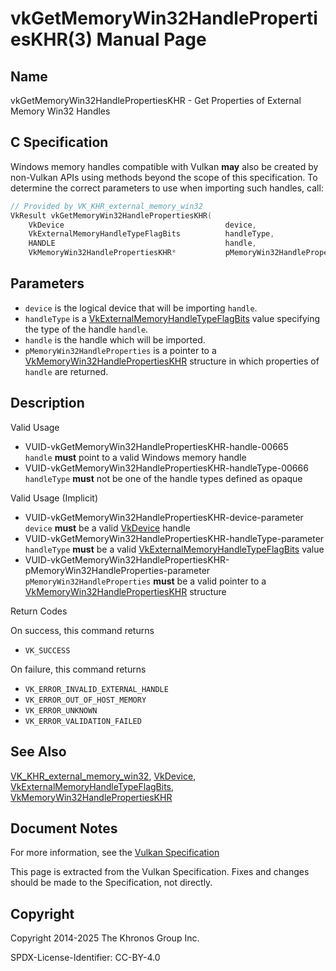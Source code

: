 # vkGetMemoryWin32HandlePropertiesKHR(3) Manual Page

## Name

vkGetMemoryWin32HandlePropertiesKHR - Get Properties of External Memory Win32 Handles



## [](#_c_specification)C Specification

Windows memory handles compatible with Vulkan **may** also be created by non-Vulkan APIs using methods beyond the scope of this specification. To determine the correct parameters to use when importing such handles, call:

```c++
// Provided by VK_KHR_external_memory_win32
VkResult vkGetMemoryWin32HandlePropertiesKHR(
    VkDevice                                    device,
    VkExternalMemoryHandleTypeFlagBits          handleType,
    HANDLE                                      handle,
    VkMemoryWin32HandlePropertiesKHR*           pMemoryWin32HandleProperties);
```

## [](#_parameters)Parameters

- `device` is the logical device that will be importing `handle`.
- `handleType` is a [VkExternalMemoryHandleTypeFlagBits](https://registry.khronos.org/vulkan/specs/latest/man/html/VkExternalMemoryHandleTypeFlagBits.html) value specifying the type of the handle `handle`.
- `handle` is the handle which will be imported.
- `pMemoryWin32HandleProperties` is a pointer to a [VkMemoryWin32HandlePropertiesKHR](https://registry.khronos.org/vulkan/specs/latest/man/html/VkMemoryWin32HandlePropertiesKHR.html) structure in which properties of `handle` are returned.

## [](#_description)Description

Valid Usage

- [](#VUID-vkGetMemoryWin32HandlePropertiesKHR-handle-00665)VUID-vkGetMemoryWin32HandlePropertiesKHR-handle-00665  
  `handle` **must** point to a valid Windows memory handle
- [](#VUID-vkGetMemoryWin32HandlePropertiesKHR-handleType-00666)VUID-vkGetMemoryWin32HandlePropertiesKHR-handleType-00666  
  `handleType` **must** not be one of the handle types defined as opaque

Valid Usage (Implicit)

- [](#VUID-vkGetMemoryWin32HandlePropertiesKHR-device-parameter)VUID-vkGetMemoryWin32HandlePropertiesKHR-device-parameter  
  `device` **must** be a valid [VkDevice](https://registry.khronos.org/vulkan/specs/latest/man/html/VkDevice.html) handle
- [](#VUID-vkGetMemoryWin32HandlePropertiesKHR-handleType-parameter)VUID-vkGetMemoryWin32HandlePropertiesKHR-handleType-parameter  
  `handleType` **must** be a valid [VkExternalMemoryHandleTypeFlagBits](https://registry.khronos.org/vulkan/specs/latest/man/html/VkExternalMemoryHandleTypeFlagBits.html) value
- [](#VUID-vkGetMemoryWin32HandlePropertiesKHR-pMemoryWin32HandleProperties-parameter)VUID-vkGetMemoryWin32HandlePropertiesKHR-pMemoryWin32HandleProperties-parameter  
  `pMemoryWin32HandleProperties` **must** be a valid pointer to a [VkMemoryWin32HandlePropertiesKHR](https://registry.khronos.org/vulkan/specs/latest/man/html/VkMemoryWin32HandlePropertiesKHR.html) structure

Return Codes

On success, this command returns

- `VK_SUCCESS`

On failure, this command returns

- `VK_ERROR_INVALID_EXTERNAL_HANDLE`
- `VK_ERROR_OUT_OF_HOST_MEMORY`
- `VK_ERROR_UNKNOWN`
- `VK_ERROR_VALIDATION_FAILED`

## [](#_see_also)See Also

[VK\_KHR\_external\_memory\_win32](https://registry.khronos.org/vulkan/specs/latest/man/html/VK_KHR_external_memory_win32.html), [VkDevice](https://registry.khronos.org/vulkan/specs/latest/man/html/VkDevice.html), [VkExternalMemoryHandleTypeFlagBits](https://registry.khronos.org/vulkan/specs/latest/man/html/VkExternalMemoryHandleTypeFlagBits.html), [VkMemoryWin32HandlePropertiesKHR](https://registry.khronos.org/vulkan/specs/latest/man/html/VkMemoryWin32HandlePropertiesKHR.html)

## [](#_document_notes)Document Notes

For more information, see the [Vulkan Specification](https://registry.khronos.org/vulkan/specs/latest/html/vkspec.html#vkGetMemoryWin32HandlePropertiesKHR)

This page is extracted from the Vulkan Specification. Fixes and changes should be made to the Specification, not directly.

## [](#_copyright)Copyright

Copyright 2014-2025 The Khronos Group Inc.

SPDX-License-Identifier: CC-BY-4.0